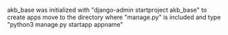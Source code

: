 akb_base was initialized with "django-admin startproject akb_base"
to create apps move to the directory where "manage.py" is included and type "python3 manage.py startapp appname"
 
